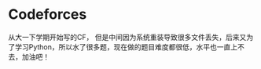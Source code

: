 Codeforces
==========

从大一下学期开始写的CF， 但是中间因为系统重装导致很多文件丢失，后来又为了学习Python，所以水了很多题，现在做的题目难度都很低，水平也一直上不去，加油吧！
